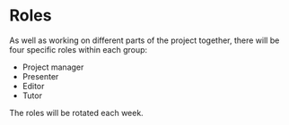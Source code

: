# Roles

As well as working on different parts of the project together, there will be four specific roles within each group:

* Project manager
* Presenter
* Editor
* Tutor

The roles will be rotated each week.
